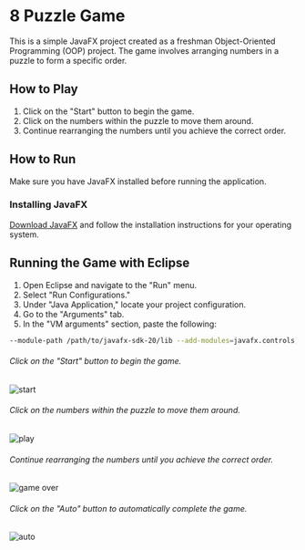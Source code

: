 # 8 Puzzle Game

This is a simple JavaFX project created as a freshman Object-Oriented Programming (OOP) project. The game involves arranging numbers in a puzzle to form a specific order.

## How to Play

1. Click on the "Start" button to begin the game.
2. Click on the numbers within the puzzle to move them around.
3. Continue rearranging the numbers until you achieve the correct order.

## How to Run

Make sure you have JavaFX installed before running the application.

### Installing JavaFX

[Download JavaFX](https://openjfx.io/) and follow the installation instructions for your operating system.

## Running the Game with Eclipse

1. Open Eclipse and navigate to the "Run" menu.
2. Select "Run Configurations."
3. Under "Java Application," locate your project configuration.
4. Go to the "Arguments" tab.
5. In the "VM arguments" section, paste the following:

```bash
--module-path /path/to/javafx-sdk-20/lib --add-modules=javafx.controls,javafx.fxml
```

###### Click on the "Start" button to begin the game.
![start](https://github.com/nighteraser/puzzle_game/assets/110598750/5e49e2b5-7cfb-4c59-bfc6-f6385cf13c8a)
###### Click on the numbers within the puzzle to move them around.
![play](https://github.com/nighteraser/puzzle_game/assets/110598750/0dc7ee46-8bfe-4467-8c1d-856eeed22d21)
###### Continue rearranging the numbers until you achieve the correct order.
![game over](https://github.com/nighteraser/puzzle_game/assets/110598750/d6a0771c-cef0-4791-ab97-00af0d089a93)
###### Click on the "Auto" button to automatically complete the game.
![auto](https://github.com/nighteraser/puzzle_game/assets/110598750/1317ce91-b32c-403c-9793-f258eb2e078e)
